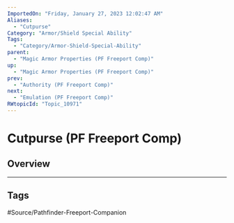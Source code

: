 ```yaml
---
ImportedOn: "Friday, January 27, 2023 12:02:47 AM"
Aliases:
  - "Cutpurse"
Category: "Armor/Shield Special Ability"
Tags:
  - "Category/Armor-Shield-Special-Ability"
parent:
  - "Magic Armor Properties (PF Freeport Comp)"
up:
  - "Magic Armor Properties (PF Freeport Comp)"
prev:
  - "Authority (PF Freeport Comp)"
next:
  - "Emulation (PF Freeport Comp)"
RWtopicId: "Topic_10971"
---
```

# Cutpurse (PF Freeport Comp)
## Overview

---
## Tags
#Source/Pathfinder-Freeport-Companion

